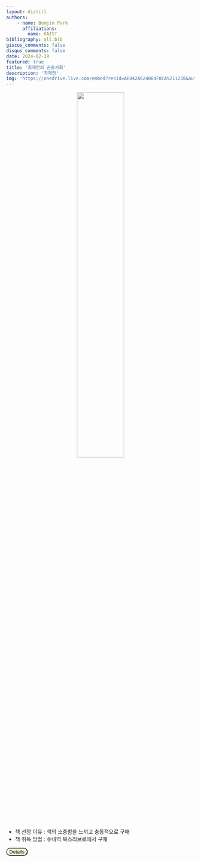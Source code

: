 ```yaml
---
layout: distill
authors: 
    - name: Bumjin Park
      affiliations:
        name: KAIST
bibliography: all.bib
giscus_comments: false
disqus_comments: false
date: 2024-02-28
featured: true
title: '최재천의 곤충사회'
description: '최재천'
img: 'https://onedrive.live.com/embed?resid=AE042A624064F8CA%211238&authkey=%21AOkR7zN7njkXG08&width=592&height=802'
---
```



<center>
<img src="https://onedrive.live.com/embed?resid=AE042A624064F8CA%211238&authkey=%21AOkR7zN7njkXG08&width=592&height=802" style="width:50%">
</center>


* 책 선정 이유 : 책의 소중함을 느끼고 충동적으로 구매
* 책 취득 방법 : 수내역 북스리브로에서 구매


<button onclick="myFunction(6)" style="background-color:#FFFFDD;border-radius:10px">Details</button>

<div id="6" style="display:none;border:3px solid #DDDDDD;padding:1rem;" markdown="1">


</div>




<script>
function myFunction(n) {
  var x = document.getElementById(n);
  if (x.style.display === "none") {
    x.style.display = "block";
  } else {
    x.style.display = "none";
  }
}
</script>